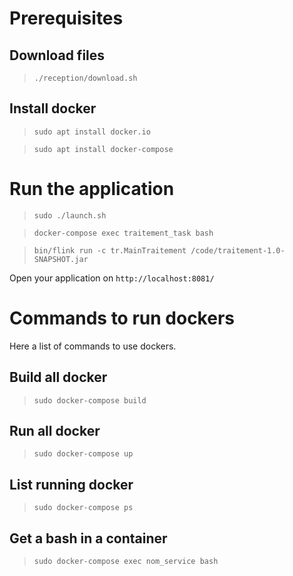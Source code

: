 # Prerequisites
## Download files 
>`./reception/download.sh`

## Install docker
>`sudo apt install docker.io`

>`sudo apt install docker-compose`

# Run the application
>`sudo ./launch.sh`

>`docker-compose exec traitement_task bash`

>`bin/flink run -c tr.MainTraitement /code/traitement-1.0-SNAPSHOT.jar`

Open your application on `http://localhost:8081/`

# Commands to run dockers
Here a list of commands to use dockers.

## Build all docker
>`sudo docker-compose build`

## Run all docker
>`sudo docker-compose up`

## List running docker
>`sudo docker-compose ps`

## Get a bash in a container
>`sudo docker-compose exec nom_service bash`
